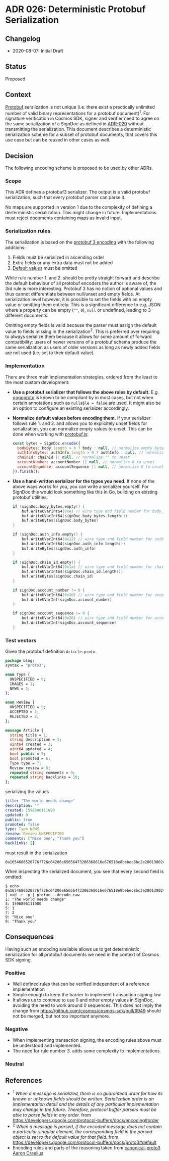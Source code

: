 # ADR 026: Deterministic Protobuf Serialization

## Changelog

- 2020-08-07: Initial Draft

## Status

Proposed

## Context

[Protobuf](https://developers.google.com/protocol-buffers/docs/proto3)
seralization is not unique (i.e. there exist a practically unlimited number of
valid binary representations for a protobuf document)<sup>1</sup>. For signature
verification in Cosmos SDK, signer and verifier need to agree on the same
serialization of a SignDoc as defined in
[ADR-020](./adr-020-protobuf-transaction-encoding.md) without transmitting the
serialization. This document describes a deterministic serialization scheme for
a subset of protobuf documents, that covers this use case but can be reused in
other cases as well.

## Decision

The following encoding scheme is proposed to be used by other ADRs.

### Scope

This ADR defines a protobuf3 serializer. The output is a valid protobuf
serialization, such that every protobuf parser can parse it.

No maps are supported in version 1 due to the complexity of defining a
derterministic serialization. This might change in future. Implementations must
reject documents containing maps as invalid input.

### Serialization rules

The serialization is based on the
[protobuf 3 encoding](https://developers.google.com/protocol-buffers/docs/encoding)
with the following additions:

1. Fields must be serialized in ascending order
2. Extra fields or any extra data must not be added
3. [Default values](https://developers.google.com/protocol-buffers/docs/proto3#default)
   must be omitted

While rule number 1. and 2. should be pretty straight forward and describe the
default behaviour of all protobuf encoders the author is aware of, the 3rd rule
is more interesting. Protobuf 3 has no notion of optional values and thus cannot
differentiate between null/unset and empty fields. At serialization level
however, it is possible to set the fields with an empty value or omitting them
entirely. This is a significant difference to e.g. JSON where a property can be
empty (`""`, `0`), `null` or undefined, leading to 3 different documents.

Omitting empty fields is valid because the parser must assign the default value
to fields missing in the serialization<sup>2</sup>. This is preferred over
requiring to always serialize them because it allows for some amount of forward
compatibility: users of newer versions of a protobuf schema produce the same
serialization as users of older versions as long as newly added fields are not
used (i.e. set to their default value).

### Implementation

There are three main implementation strategies, ordered from the least to the
most custom development:

- **Use a protobuf serializer that follows the above rules by default.** E.g.
  [gogoproto](https://pkg.go.dev/github.com/gogo/protobuf/gogoproto) is known to
  be compliant by in most cases, but not when certain annotations such as
  `nullable = false` are used. It might also be an option to configure an
  existing serializer accordingly.
- **Normalize default values before encoding them.** If your serializer follows
  rule 1. and 2. and allows you to explicitely unset fields for serialization,
  you can normalize empty values to unset. This can be done when working with
  [protobuf.js](https://www.npmjs.com/package/protobufjs):

  ```js
  const bytes = SignDoc.encode({
    bodyBytes: body.length > 0 ? body : null, // normalize empty bytes to unset
    authInfoBytes: authInfo.length > 0 ? authInfo : null, // normalize empty bytes to unset
    chainId: chainId || null, // normalize "" to unset
    accountNumber: accountNumber || null, // normalize 0 to unset
    accountSequence: accountSequence || null, // normalize 0 to unset
  }).finish();
  ```

- **Use a hand-written serializer for the types you need.** If none of the above
  ways works for you, you can write a serializer yourself. For SignDoc this
  would look something like this in Go, building on existing protobuf utilities:

  ```go
  if !signDoc.body_bytes.empty() {
      buf.WriteUVarInt64(0xA) // wire type and field number for body_bytes
      buf.WriteUVarInt64(signDoc.body_bytes.length())
      buf.WriteBytes(signDoc.body_bytes)
  }

  if !signDoc.auth_info.empty() {
      buf.WriteUVarInt64(0x12) // wire type and field number for auth_info
      buf.WriteUVarInt64(signDoc.auth_info.length())
      buf.WriteBytes(signDoc.auth_info)
  }

  if !signDoc.chain_id.empty() {
      buf.WriteUVarInt64(0x1a) // wire type and field number for chain_id
      buf.WriteUVarInt64(signDoc.chain_id.length())
      buf.WriteBytes(signDoc.chain_id)
  }

  if signDoc.account_number != 0 {
      buf.WriteUVarInt64(0x20) // wire type and field number for account_number
      buf.WriteUVarInt(signDoc.account_number)
  }

  if signDoc.account_sequence != 0 {
      buf.WriteUVarInt64(0x28) // wire type and field number for account_sequence
      buf.WriteUVarInt(signDoc.account_sequence)
  }
  ```

### Test vectors

Given the protobuf definition `Article.proto`

```protobuf
package blog;
syntax = "proto3";

enum Type {
  UNSPECIFIED = 0;
  IMAGES = 1;
  NEWS = 2;
};

enum Review {
  UNSPECIFIED = 0;
  ACCEPTED = 1;
  REJECTED = 2;
};

message Article {
  string title = 1;
  string description = 2;
  uint64 created = 3;
  uint64 updated = 4;
  bool public = 5;
  bool promoted = 6;
  Type type = 7;
  Review review = 8;
  repeated string comments = 9;
  repeated string backlinks = 10;
};
```

serializing the values

```yaml
title: "The world needs change"
description: ""
created: 1596806111080
updated: 0
public: true
promoted: false
type: Type.NEWS
review: Review.UNSPECIFIED
comments: ["Nice one", "Thank you"]
backlinks: []
```

must result in the serialization

```
0a1654686520776f726c64206e65656473206368616e676518e8bebec8bc2e280138024a084e696365206f6e654a095468616e6b20796f75
```

When inspecting the serialized document, you see that every second field is
omitted:

```
$ echo 0a1654686520776f726c64206e65656473206368616e676518e8bebec8bc2e280138024a084e696365206f6e654a095468616e6b20796f75 | xxd -r -p | protoc --decode_raw
1: "The world needs change"
3: 1596806111080
5: 1
7: 2
9: "Nice one"
9: "Thank you"
```

## Consequences

Having such an encoding available allows us to get deterministic serialization
for all protobuf documents we need in the context of Cosmos SDK signing.

### Positive

- Well defined rules that can be verified independent of a reference
  implementation
- Simple enough to keep the barrier to implement transaction signing low
- It allows us to continue to use 0 and other empty values in SignDoc, avoiding
  the need to work around 0 sequences. This does not imply the change from
  https://github.com/cosmos/cosmos-sdk/pull/6949 should not be merged, but not
  too important anymore.

### Negative

- When implementing transaction signing, the encoding rules above must be
  understood and implemented.
- The need for rule number 3. adds some complexity to implementations.

### Neutral

## References

- <sup>1</sup> _When a message is serialized, there is no guaranteed order for
  how its known or unknown fields should be written. Serialization order is an
  implementation detail and the details of any particular implementation may
  change in the future. Therefore, protocol buffer parsers must be able to parse
  fields in any order._ from
  https://developers.google.com/protocol-buffers/docs/encoding#order
- <sup>2</sup> _When a message is parsed, if the encoded message does not
  contain a particular singular element, the corresponding field in the parsed
  object is set to the default value for that field._ from
  https://developers.google.com/protocol-buffers/docs/proto3#default
- Encoding rules and parts of the reasoning taken from
  [canonical-proto3 Aaron Craelius](https://github.com/regen-network/canonical-proto3)
